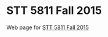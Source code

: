 # STT 5811 Fall 2015 

Web page for [STT 5811 Fall 2015](http://stat-ata-asu.github.io/STT5811ClassRepo/)
